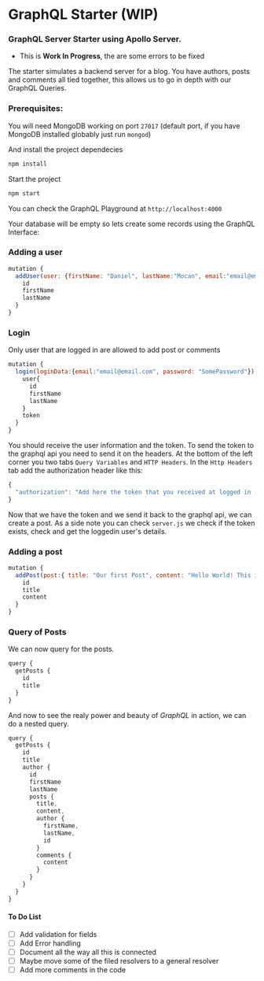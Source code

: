 # GraphQL Starter (WIP)

### GraphQL Server Starter using Apollo Server.

* This is **Work In Progress**, the are some errors to be fixed

The starter simulates a backend server for a blog. You have authors, posts and comments all tied together, this allows us to go in depth with our GraphQL Queries.

### Prerequisites:

You will need MongoDB working on port `27017` (default port, if you have MongoDB installed globably just run `mongod`)

And install the project dependecies

```javascript
npm install
```
Start the project
```javascript
npm start
```
You can check the GraphQL Playground at `http://localhost:4000`

Your database will be empty so lets create some records using the GraphQL Interface:

### Adding a user

```javascript
mutation {
  addUser(user: {firstName: "Daniel", lastName:"Mocan", email:"email@email.com", password:"SomePassword"}) {
    id
    firstName
    lastName
  }
}
```
### Login
Only user that are logged in are allowed to add post or comments

```javascript
mutation {
  login(loginData:{email:"email@email.com", password: "SomePassword"}) {
    user{
      id
      firstName
      lastName
    }
    token
  }
}
```
You should receive the user information and the token. To send the token to the graphql api you need to send it on the headers. At the bottom of the left corner you two tabs `Query Variables` and `HTTP Headers`.
In the `Http Headers` tab add the authorization header like this:

```javascript
{
  "authorization": "Add here the token that you received at logged in (previous step)"
}
```
Now that we have the token and we send it back to the graphql api, we can create a post. As a side note you can check `server.js` we check if the token exists, check and get the loggedin user's details.

### Adding a post
```javascript
mutation {
  addPost(post:{ title: "Our first Post", content: "Hello World! This is the content of the post"}) {
    id
    title
    content
  }
}
```
### Query of Posts
We can now query for the posts.

```javascript
query {
  getPosts {
    id
    title
  }
}
```

And now to see the realy power and beauty of *GraphQL* in action, we can do a nested query.

```javascript
query {
  getPosts {
    id
    title
    author {
      id
      firstName
      lastName
      posts {
        title,
        content,
        author {
          firstName,
          lastName,
          id
        }
        comments {
          content
        }
      }
    }
  }
}
```


#### To Do List
- [ ] Add validation for fields
- [ ] Add Error handling
- [ ] Document all the way all this is connected
- [ ] Maybe move some of the filed resolvers to a general resolver
- [ ] Add more comments in the code
